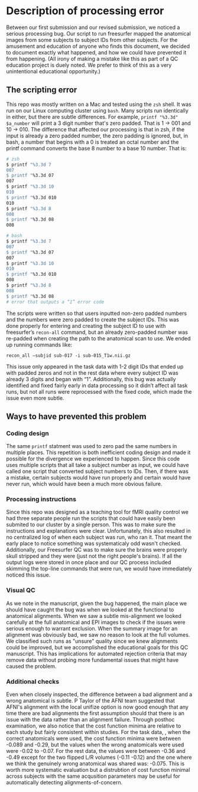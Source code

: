 # Description of processing error

Between our first submission and our revised submission, we noticed a serious
processing bug. Our script to run freesurfer mapped the anatomical images from
some subjects to subject IDs from other subjects. For the amusement and
education of anyone who finds this document, we decided to document exactly
what happened, and how we could have prevented it from happening.
(All irony of making a mistake like this as part of a QC education project
is duely noted. We prefer to think of this as a very unintentional
educational opportunity.)

## The scripting error

This repo was mostly written on a Mac and tested using the `zsh` shell. It
was run on our Linux computing cluster using `bash`. Many scripts run
identically in either, but there are subtle differences. For example,
`printf "%3.3d" $a_number` will print a 3 digit number that's zero padded.
That is 1 -> 001 and 10 -> 010.  The difference that affected our processing
is that in zsh, if the input is already a zero padded number, the zero padding is
ignored, but, in bash, a number that begins with a 0 is treated an octal
number and the printf command converts the base 8 number to a base 10 number. That is:

```bash
# zsh 
$ printf "%3.3d 7 
007 
$ printf "%3.3d 07 
007 
$ printf "%3.3d 10 
010 
$ printf "%3.3d 010 
010 
$ printf "%3.3d 8 
008 
$ printf "%3.3d 08 
008 

# bash 
$ printf "%3.3d 7 
007 
$ printf "%3.3d 07 
007 
$ printf "%3.3d 10 
010 
$ printf "%3.3d 010 
008 
$ printf "%3.3d 8 
008 
$ printf "%3.3d 08 
# error that outputs a “1” error code 
```

The scripts were written so that users inputted non-zero padded numbers and the
numbers were zero padded to create the subject IDs. This was done properly for
entering and creating the subject ID to use with freesurfer’s `recon-all` command, but
an already zero-padded number was re-padded when creating the path to the
anatomical scan to use. We ended up running commands like:

`recon_all –subjid sub-017 -i sub-015_T1w.nii.gz`

This issue only appeared in the task data with 1-2 digit IDs that ended up with
padded zeros and not in the rest data where every subject ID was already 3
digits and began with “1”. Additionally, this bug was actually identified and
fixed fairly early in data processing so it didn’t affect all task runs, but
not all runs were reprocessed with the fixed code, which made the issue even
more subtle.

## Ways to have prevented this problem

### Coding design

The same `printf` statment was used to zero pad the same numbers in multiple
places. This repetition is both inefficient coding design and made it possible
for the divergence we experienced to happen. Since this code uses multiple
scripts that all take a subject number as input, we could have called one script
that converted subject numbers to IDs. Then, if there was a mistake, certain
subjects would have run properly and certain would have never run, which would
have been a much more obvious failure.

### Processing instructions

Since this repo was designed as a teaching tool for fMRI quality control we
had three separate people run the scripts that could have easily been
submited to our cluster by a single person. This was to make sure the
instructions and explanations were clear. Unfortunately, this also resulted
in no centralized log of when each subject was run, who ran it. That meant the
early place to notice something was systematicaly odd wasn't checked.
Additionally, our Freesurfer QC was to make sure the brains were properly
skull stripped and they were (just not the right people's brains).
If all the output logs were stored in once place and our QC process included
skimming the top-line commands that were run, we would have immediately
noticed this issue.

### Visual QC

As we note in the manuscript, given the bug happened, the main place we should
have caught the bug was when we looked at the functional to anatomical alignments.
When we saw a subtle mis-alignment we looked carefully at the full anatomical and
EPI images to check if the issues were serious enough to warrant exclusion. When
the summary image for an alignment was obviously bad, we saw no reason to look
at the full volumes. We classified such runs as "unsure" quality since we knew
alignments could be improved, but we accomplished the educational goals for this
QC manuscript. This has implications for automated rejection criteria that may
remove data without probing more fundamental issues that might have caused
the problem.

### Additional checks

Even when closely inspected, the difference between a bad alignment and a wrong
anatomical is subtle. P Taylor of the AFNI team suggested that AFNI's alignment
with the local unifize option is now good enough that any time there are bad
alignments the first assumption should that there is an issue with the data
rather than an alignment failure. Through posthoc examination, we also
notice that the cost function minima are relative to each study but fairly consistent
within studies. For the task data, , when the correct anatomicals were used, the cost
function minima were between -0.089 and -0.29, but the values when the wrong anatomicals
were used were -0.02 to -0.07. For the rest data, the values were between -0.36 and -0.49
except for the two flipped L/R volumes (-0.11 -0.12) and the one where we think the
genuinely wrong anatomical was shared was: -0.075. This is worth more systematic evaluation
but a distrubtion of cost function minimal across subjects with the same acqusition parameters
may be useful for automatically detecting alignments-of-concern.